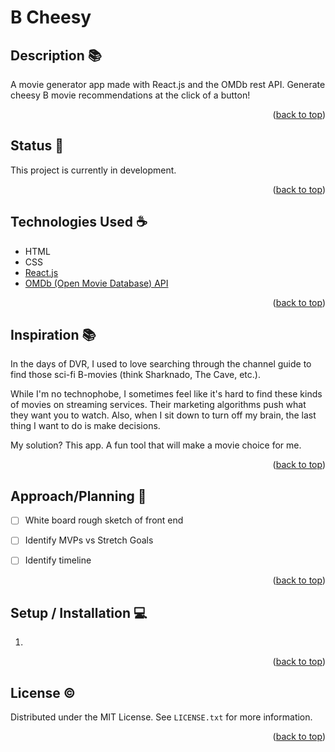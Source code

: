 # B Cheesy

<!-- Todo: Add table of contents 📑 -->
## Description 📚

A movie generator app made with React.js and the OMDb rest API. Generate cheesy B movie recommendations at the click of a button!

<p align="right">(<a href="#top">back to top</a>)</p>

## Status 📶

This project is currently in development. 

<p align="right">(<a href="#top">back to top</a>)</p>

## Technologies Used ☕️

*   HTML
*   CSS
*   [React.js](https://reactjs.org/)
*   [OMDb (Open Movie Database) API](http://www.omdbapi.com/)



<p align="right">(<a href="#top">back to top</a>)</p>

## Inspiration 📚

<!-- [![Product Name Screen Shot][product-screenshot]](https://example.com) -->

<!-- Todo: add some b-Movie posters for visuals -->

In the days of DVR, I used to love searching through the channel guide to find those sci-fi B-movies (think Sharknado, The Cave, etc.). 

While I'm no technophobe, I sometimes feel like it's hard to find these kinds of movies on streaming services. Their marketing algorithms push what they want you to watch. Also, when I sit down to turn off my brain, the last thing I want to do is make decisions. 

My solution? This app. A fun tool that will make a movie choice for me.

<p align="right">(<a href="#top">back to top</a>)</p>

## Approach/Planning 🚶

- [ ] White board rough sketch of front end
- [ ] Identify MVPs vs Stretch Goals
- [ ] Identify timeline


<p align="right">(<a href="#top">back to top</a>)</p>

## Setup / Installation  💻

1. 

<p align="right">(<a href="#top">back to top</a>)</p>

## License ©️

Distributed under the MIT License. See `LICENSE.txt` for more information.

<p align="right">(<a href="#top">back to top</a>)</p>

<!-- ## Other Sections

[]

<p align="right">(<a href="#top">back to top</a>)</p>

 -->

<!-- ## Live Project Link 🔗 -->

<!-- Project Link: [https://github.com/github_username/repo_name](https://github.com/github_username/repo_name) -->

<!-- <p align="right">(<a href="#top">back to top</a>)</p> -->

<!-- ## Credits 📝

* []()
* []()
* []()

<p align="right">(<a href="#top">back to top</a>)</p> -->
